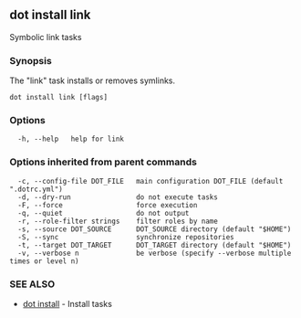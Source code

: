 ## dot install link

Symbolic link tasks

### Synopsis

The "link" task installs or removes symlinks.

```
dot install link [flags]
```

### Options

```
  -h, --help   help for link
```

### Options inherited from parent commands

```
  -c, --config-file DOT_FILE   main configuration DOT_FILE (default ".dotrc.yml")
  -d, --dry-run                do not execute tasks
  -F, --force                  force execution
  -q, --quiet                  do not output
  -r, --role-filter strings    filter roles by name
  -s, --source DOT_SOURCE      DOT_SOURCE directory (default "$HOME")
  -S, --sync                   synchronize repositories
  -t, --target DOT_TARGET      DOT_TARGET directory (default "$HOME")
  -v, --verbose n              be verbose (specify --verbose multiple times or level n)
```

### SEE ALSO

* [dot install](dot_install.md)	 - Install tasks

